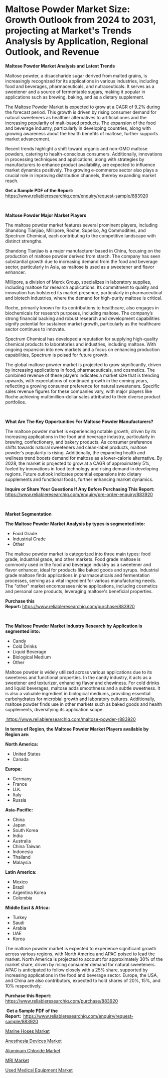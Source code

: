 <p><h1>Maltose Powder Market Size: Growth Outlook from 2024 to 2031, projecting at Market's Trends Analysis by Application, Regional Outlook, and Revenue</h1></p><p><strong>Maltose Powder Market Analysis and Latest Trends</strong></p>
<p><p>Maltose powder, a disaccharide sugar derived from malted grains, is increasingly recognized for its applications in various industries, including food and beverages, pharmaceuticals, and nutraceuticals. It serves as a sweetener and a source of fermentable sugars, making it popular in applications such as brewing, baking, and as a dietary supplement.</p><p>The Maltose Powder Market is expected to grow at a CAGR of 9.2% during the forecast period. This growth is driven by rising consumer demand for natural sweeteners as healthier alternatives to artificial ones and the increasing popularity of malt-based products. The expansion of the food and beverage industry, particularly in developing countries, along with growing awareness about the health benefits of maltose, further supports market advancement. </p><p>Recent trends highlight a shift toward organic and non-GMO maltose powders, catering to health-conscious consumers. Additionally, innovations in processing techniques and applications, along with strategies by manufacturers to enhance product availability, are expected to influence market dynamics positively. The growing e-commerce sector also plays a crucial role in improving distribution channels, thereby expanding market reach.</p></p>
<p><strong>Get a Sample PDF of the Report:&nbsp;</strong> <a href="https://www.reliableresearchiq.com/enquiry/request-sample/883920?utm_campaign=1088&utm_medium=2&utm_source=Github&utm_content=ia&utm_term=07112024&utm_id=maltose-powder">https://www.reliableresearchiq.com/enquiry/request-sample/883920</a></p>
<p>&nbsp;</p>
<p><strong>Maltose Powder Major Market Players</strong></p>
<p><p>The maltose powder market features several prominent players, including Shandong Tianjiao, Millipore, Roche, Supelco, Ag Commodities, and Spectrum Chemical, each contributing to the competitive landscape with distinct strengths.</p><p>Shandong Tianjiao is a major manufacturer based in China, focusing on the production of maltose powder derived from starch. The company has seen substantial growth due to increasing demand from the food and beverage sector, particularly in Asia, as maltose is used as a sweetener and flavor enhancer.</p><p>Millipore, a division of Merck Group, specializes in laboratory supplies, including maltose for research applications. Its commitment to quality and innovation has bolstered its market presence, particularly in pharmaceutical and biotech industries, where the demand for high-purity maltose is critical.</p><p>Roche, primarily known for its contributions to healthcare, also engages in biochemicals for research purposes, including maltose. The company’s strong financial backing and robust research and development capabilities signify potential for sustained market growth, particularly as the healthcare sector continues to innovate.</p><p>Spectrum Chemical has developed a reputation for supplying high-quality chemical products to laboratories and industries, including maltose. With ongoing expansion into new markets and a focus on enhancing production capabilities, Spectrum is poised for future growth.</p><p>The global maltose powder market is projected to grow significantly, driven by increasing applications in food, pharmaceuticals, and cosmetics. The combined revenue of these players indicates a market size that is trending upwards, with expectations of continued growth in the coming years, reflecting a growing consumer preference for natural sweeteners. Specific sales revenue figures for these companies vary, with major players like Roche achieving multimillion-dollar sales attributed to their diverse product portfolios.</p></p>
<p>&nbsp;</p>
<p><strong>What Are The Key Opportunities For Maltose Powder Manufacturers?</strong></p>
<p><p>The maltose powder market is experiencing notable growth, driven by its increasing applications in the food and beverage industry, particularly in brewing, confectionery, and bakery products. As consumer preference shifts towards natural sweeteners and clean-label products, maltose powder’s popularity is rising. Additionally, the expanding health and wellness trend boosts demand for maltose as a lower-calorie alternative. By 2028, the market is projected to grow at a CAGR of approximately 5%, fueled by innovations in food technology and rising demand in developing regions. Future outlook indicates potential expansions into dietary supplements and functional foods, further enhancing market dynamics.</p></p>
<p><strong>Inquire or Share Your Questions If Any Before Purchasing This Report:</strong> <a href="https://www.reliableresearchiq.com/enquiry/pre-order-enquiry/883920?utm_campaign=1088&utm_medium=2&utm_source=Github&utm_content=ia&utm_term=07112024&utm_id=maltose-powder">https://www.reliableresearchiq.com/enquiry/pre-order-enquiry/883920</a></p>
<p>&nbsp;</p>
<p><strong>Market Segmentation</strong></p>
<p><strong>The Maltose Powder Market Analysis by types is segmented into:</strong></p>
<p><ul><li>Food Grade</li><li>Industrial Grade</li><li>Other</li></ul></p>
<p><p>The maltose powder market is categorized into three main types: food grade, industrial grade, and other markets. Food grade maltose is commonly used in the food and beverage industry as a sweetener and flavor enhancer, ideal for products like baked goods and syrups. Industrial grade maltose finds applications in pharmaceuticals and fermentation processes, serving as a vital ingredient for various manufacturing needs. The "other" market encompasses niche applications, including cosmetics and personal care products, leveraging maltose's beneficial properties.</p></p>
<p><strong>Purchase this Report:&nbsp;</strong><a href="https://www.reliableresearchiq.com/purchase/883920?utm_campaign=1088&utm_medium=2&utm_source=Github&utm_content=ia&utm_term=07112024&utm_id=maltose-powder">https://www.reliableresearchiq.com/purchase/883920</a></p>
<p>&nbsp;</p>
<p><strong>The Maltose Powder Market Industry Research by Application is segmented into:</strong></p>
<p><ul><li>Candy</li><li>Cold Drinks</li><li>Liquid Beverage</li><li>Biological Medium</li><li>Other</li></ul></p>
<p><p>Maltose powder is widely utilized across various applications due to its sweetness and functional properties. In the candy industry, it acts as a sweetener and texturizer, enhancing flavor and chewiness. For cold drinks and liquid beverages, maltose adds smoothness and a subtle sweetness. It is also a valuable ingredient in biological mediums, providing essential carbohydrates for microbial growth and laboratory cultures. Additionally, maltose powder finds use in other markets such as baked goods and health supplements, diversifying its application scope.</p></p>
<p><a href="https://www.reliableresearchiq.com/maltose-powder-r883920?utm_campaign=1088&utm_medium=2&utm_source=Github&utm_content=ia&utm_term=07112024&utm_id=maltose-powder">&nbsp;https://www.reliableresearchiq.com/maltose-powder-r883920</a></p>
<p><strong>In terms of Region, the Maltose Powder Market Players available by Region are:</strong></p>
<p>
    <p> <strong> North America: </strong>
        <ul>
            <li>United States</li>
            <li>Canada</li>
        </ul>
        </p> 
    <p> <strong> Europe: </strong>
        <ul>
            <li>Germany</li>
            <li>France</li>
            <li>U.K.</li>
            <li>Italy</li>
            <li>Russia</li>
        </ul>
        </p> 
    <p> <strong> Asia-Pacific: </strong>
        <ul>
            <li>China</li>
            <li>Japan</li>
            <li>South Korea</li>
            <li>India</li>
            <li>Australia</li>
            <li>China Taiwan</li>
            <li>Indonesia</li>
            <li>Thailand</li>
            <li>Malaysia</li>
        </ul>
        </p> 
    <p> <strong> Latin America: </strong>
        <ul>
            <li>Mexico</li>
            <li>Brazil</li>
            <li>Argentina Korea</li>
            <li>Colombia</li>
        </ul>
        </p> 
    <p> <strong> Middle East & Africa: </strong>
        <ul>
            <li>Turkey</li>
            <li>Saudi</li>
            <li>Arabia</li>
            <li>UAE</li>
            <li>Korea</li>
        </ul>
    </p>
    </p>
<p><p>The maltose powder market is expected to experience significant growth across various regions, with North America and APAC poised to lead the market. North America is projected to account for approximately 30% of the market share, driven by rising consumer demand for natural sweeteners. APAC is anticipated to follow closely with a 25% share, supported by increasing applications in the food and beverage sector. Europe, the USA, and China are also contributors, expected to hold shares of 20%, 15%, and 10% respectively.</p></p>
<p><strong>Purchase this Report: </strong><a href="https://www.reliableresearchiq.com/purchase/883920?utm_campaign=1088&utm_medium=2&utm_source=Github&utm_content=ia&utm_term=07112024&utm_id=maltose-powder">https://www.reliableresearchiq.com/purchase/883920</a></p>
<p>&nbsp;<strong>Get a Sample PDF of the Report:&nbsp;&nbsp;</strong><a href="https://www.reliableresearchiq.com/enquiry/request-sample/883920?utm_campaign=1088&utm_medium=2&utm_source=Github&utm_content=ia&utm_term=07112024&utm_id=maltose-powder">https://www.reliableresearchiq.com/enquiry/request-sample/883920</a></p>
<p><strong></strong></p>
<p><p><a href="https://github.com/rovj3gerson/Market-Research-Report-List-1/blob/main/marine-hoses-market.md?utm_campaign=1088&utm_medium=2&utm_source=Github&utm_content=ia&utm_term=07112024&utm_id=maltose-powder">Marine Hoses Market</a></p><p><a href="https://issuu.com/reportprime-2/docs/anesthesia-devices-market-size-2030_4c8d676f6e421f?utm_campaign=1088&utm_medium=2&utm_source=Github&utm_content=ia&utm_term=07112024&utm_id=maltose-powder">Anesthesia Devices Market</a></p><p><a href="https://github.com/wanvigsqmunsenr/Market-Research-Report-List-1/blob/main/aluminum-chloride-market.md?utm_campaign=1088&utm_medium=2&utm_source=Github&utm_content=ia&utm_term=07112024&utm_id=maltose-powder">Aluminum Chloride Market</a></p><p><a href="https://issuu.com/reportprime-2/docs/mri-market-size-2030.pptx_afc041f05490f7?utm_campaign=1088&utm_medium=2&utm_source=Github&utm_content=ia&utm_term=07112024&utm_id=maltose-powder">MRI Market</a></p><p><a href="https://issuu.com/reportprime-2/docs/used-medical-equipment-market-size-_51e89e76a43b82?utm_campaign=1088&utm_medium=2&utm_source=Github&utm_content=ia&utm_term=07112024&utm_id=maltose-powder">Used Medical Equipment Market</a></p></p>